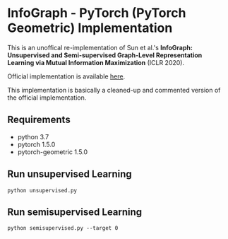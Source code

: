 # InfoGraph - PyTorch (PyTorch Geometric) Implementation

This is an unoffical re-implementation of Sun et al.'s **InfoGraph: Unsupervised and Semi-supervised Graph-Level Representation Learning via Mutual Information Maximization** (ICLR 2020).

Official implementation is available [here](https://github.com/fanyun-sun/InfoGraph).

This implementation is basically a cleaned-up and commented version of the official implementation.

## Requirements
 - python 3.7
 - pytorch 1.5.0
 - pytorch-geometric 1.5.0


## Run unsupervised Learning
`python unsupervised.py`

## Run semisupervised Learning
`python semisupervised.py --target 0`
